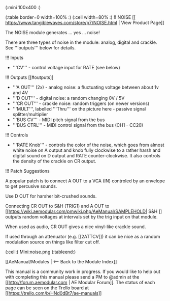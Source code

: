 (:mini 100x400 :)

(:table border=0 width=100% :)
(:cell width=80% :) 
!! NOISE
[[ https://www.tangiblewaves.com/store/p7/NOISE.html | View Product Page]]

The NOISE module generates ... yes ... noise!

There are three types of noise in the module: analog, digital and crackle.  See '''outputs''' below for details.

!!! Inputs
* '''CV''' - control voltage input for RATE (see below)

!!! Outputs [[#outputs]]
* '''A OUT''' (2x) - analog noise: a fluctuating voltage between about 1v and 4V
* '''D OUT''' - digital noise: a random changing 0V / 5V
* '''CR OUT''' - crackle noise: random triggers (on newer versions)
* '''MULT''', labelled '''Thru''' on the picture here - passive signal splitter/multiplier 
* '''BUS CV''' - MIDI pitch signal from the bus 
* '''BUS CTRL''' - MIDI control signal from the bus (CH1 - CC20)

!!! Controls
* '''RATE Knob''' - controls the color of the noise, which goes from almost white noise on A output and knob fully clockwise to a rather harsh and digital sound on D output and RATE counter-clockwise.​  It also controls the density of the crackle on CR output.

!!! Patch Suggestions

A popular patch is to connect A OUT to a VCA (IN) controled by an envelope to get percusive sounds.

Use D OUT for harsher bit-crushed sounds.

Connecting CR OUT to S&H (TRIG1) and A OUT to [[https://wiki.aemodular.com/pmwiki.php/AeManual/SAMPLEHOLD| S&H ]] outputs random voltages at  intervals set by the trig input on that module.

When used as audio, CR OUT gives a nice vinyl-like crackle sound.

If used through an attenuator (e.g. [[2ATTCV]]) it can be nice as a random modulation source on things like filter cut off. 

(:cell:) Mini:noise.png
(:tableend:)

[[AeManual/Modules | <-- Back to the Module Index]]

This manual is a community work in progress. If you would like to help out with completing this manual please send a PM to @admin at the [[http://forum.aemodular.com | AE Modular Forum]].  The status of each page can be seen on the Trello board at [[https://trello.com/b/HNd0dBt7/ae-manuals]]